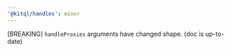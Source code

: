 ```yaml
---
'@kitql/handles': minor
---
```


[BREAKING] `handleProxies` arguments have changed shape. (doc is up-to-date)

